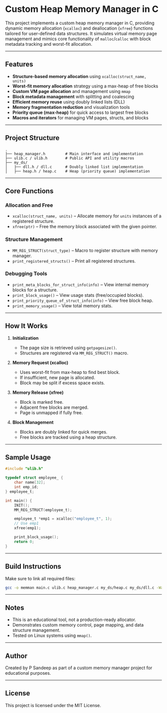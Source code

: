# Custom Heap Memory Manager in C

This project implements a custom heap memory manager in C, providing dynamic memory allocation (`xcalloc`) and deallocation (`xfree`) functions tailored for user-defined data structures. It simulates virtual memory page management and mimics core functionality of `malloc`/`calloc` with block metadata tracking and worst-fit allocation.

---

## Features

* **Structure-based memory allocation** using `xcalloc(struct_name, units)`
* **Worst-fit memory allocation** strategy using a max-heap of free blocks
* **Custom VM page allocation** and management using `mmap`
* **Block metadata management** with splitting and coalescing
* **Efficient memory reuse** using doubly linked lists (DLL)
* **Memory fragmentation reduction** and visualization tools
* **Priority queue (max-heap)** for quick access to largest free blocks
* **Macros and iterators** for managing VM pages, structs, and blocks

---

## Project Structure

```
.
├── heap_manager.h         # Main interface and implementation
├── ulib.c / ulib.h        # Public API and utility macros
├── my_ds/
│   ├── dll.h / dll.c      # Doubly linked list implementation
│   ├── heap.h / heap.c    # Heap (priority queue) implementation
```

---

## Core Functions

### Allocation and Free

* `xcalloc(struct_name, units)` – Allocate memory for `units` instances of a registered structure.
* `xfree(ptr)` – Free the memory block associated with the given pointer.

### Structure Management

* `MM_REG_STRUCT(struct_type)` – Macro to register structure with memory manager.
* `print_registered_structs()` – Print all registered structures.

### Debugging Tools

* `print_meta_blocks_for_struct_info(info)` – View internal memory blocks for a structure.
* `print_block_usage()` – View usage stats (free/occupied blocks).
* `print_priority_queue_of_struct_info(info)` – View free block heap.
* `print_memory_usage()` – View total memory stats.

---

## How It Works

1. **Initialization**

   * The page size is retrieved using `getpagesize()`.
   * Structures are registered via `MM_REG_STRUCT()` macro.

2. **Memory Request (xcalloc)**

   * Uses worst-fit from max-heap to find best block.
   * If insufficient, new page is allocated.
   * Block may be split if excess space exists.

3. **Memory Release (xfree)**

   * Block is marked free.
   * Adjacent free blocks are merged.
   * Page is unmapped if fully free.

4. **Block Management**

   * Blocks are doubly linked for quick merges.
   * Free blocks are tracked using a heap structure.

---

## Sample Usage

```c
#include "ulib.h"

typedef struct employee_ {
    char name[32];
    int emp_id;
} employee_t;

int main() {
    INIT();
    MM_REG_STRUCT(employee_t);

    employee_t *emp1 = xcalloc("employee_t", 1);
    // Use emp1
    xfree(emp1);

    print_block_usage();
    return 0;
}
```

---

## Build Instructions

Make sure to link all required files:

```bash
gcc -o memman main.c ulib.c heap_manager.c my_ds/heap.c my_ds/dll.c -Wall
```

---

## Notes

* This is an educational tool, not a production-ready allocator.
* Demonstrates custom memory control, page mapping, and data structure management.
* Tested on Linux systems using `mmap()`.

---

## Author

Created by P Sandeep as part of a custom memory manager project for educational purposes.

---

## License

This project is licensed under the MIT License.
